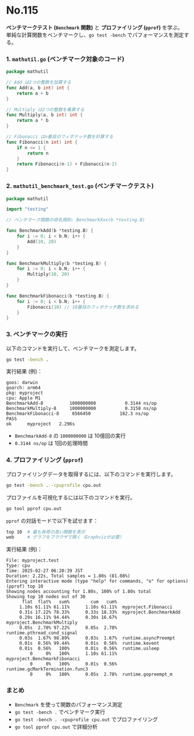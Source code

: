 # No.115

**ベンチマークテスト (`Benchmark` 関数)** と **プロファイリング (`pprof`)** を学ぶ。<br>
単純な計算関数をベンチマークし、`go test -bench` でパフォーマンスを測定する。

### **1. `mathutil.go` (ベンチマーク対象のコード)**

```go
package mathutil

// Add は2つの整数を加算する
func Add(a, b int) int {
    return a + b
}

// Multiply は2つの整数を乗算する
func Multiply(a, b int) int {
    return a * b
}

// Fibonacci はn番目のフィボナッチ数を計算する
func Fibonacci(n int) int {
    if n <= 1 {
        return n
    }
    return Fibonacci(n-1) + Fibonacci(n-2)
}
```

### **2. `mathutil_benchmark_test.go` (ベンチマークテスト)**

```go
package mathutil

import "testing"

// ベンチマーク関数の命名規則: BenchmarkXxx(b *testing.B)

func BenchmarkAdd(b *testing.B) {
    for i := 0; i < b.N; i++ {
        Add(10, 20)
    }
}

func BenchmarkMultiply(b *testing.B) {
    for i := 0; i < b.N; i++ {
        Multiply(10, 20)
    }
}

func BenchmarkFibonacci(b *testing.B) {
    for i := 0; i < b.N; i++ {
        Fibonacci(10) // 10番目のフィボナッチ数を求める
    }
}
```

### **3. ベンチマークの実行**

以下のコマンドを実行して、ベンチマークを測定します。

```sh
go test -bench .
```

実行結果 (例)：

```
goos: darwin
goarch: arm64
pkg: myproject
cpu: Apple M1
BenchmarkAdd-8         	1000000000	         0.3144 ns/op
BenchmarkMultiply-8    	1000000000	         0.3158 ns/op
BenchmarkFibonacci-8   	 6566450	       182.3 ns/op
PASS
ok  	myproject	2.296s
```

- `BenchmarkAdd-8` の `1000000000` は 10億回の実行
- `0.3144 ns/op` は 1回の処理時間

### **4. プロファイリング (`pprof`)**

プロファイリングデータを取得するには、以下のコマンドを実行します。

```sh
go test -bench . -cpuprofile cpu.out
```

プロファイルを可視化するには以下のコマンドを実行。

```sh
go tool pprof cpu.out
```

`pprof` の対話モードで以下を試せます：

```sh
top 10  # 最も負荷の高い関数を表示
web     # グラフをブラウザで開く（Graphvizが必要）
```

実行結果 (例)：

```
File: myproject.test
Type: cpu
Time: 2025-02-27 06:20:39 JST
Duration: 2.22s, Total samples = 1.80s (81.08%)
Entering interactive mode (type "help" for commands, "o" for options)
(pprof) top 10
Showing nodes accounting for 1.80s, 100% of 1.80s total
Showing top 10 nodes out of 30
      flat  flat%   sum%        cum   cum%
     1.10s 61.11% 61.11%      1.10s 61.11%  myproject.Fibonacci
     0.31s 17.22% 78.33%      0.33s 18.33%  myproject.BenchmarkAdd
     0.29s 16.11% 94.44%      0.30s 16.67%  myproject.BenchmarkMultiply
     0.05s  2.78% 97.22%      0.05s  2.78%  runtime.pthread_cond_signal
     0.03s  1.67% 98.89%      0.03s  1.67%  runtime.asyncPreempt
     0.01s  0.56% 99.44%      0.01s  0.56%  runtime.kevent
     0.01s  0.56%   100%      0.01s  0.56%  runtime.usleep
         0     0%   100%      1.10s 61.11%  myproject.BenchmarkFibonacci
         0     0%   100%      0.01s  0.56%  runtime.gcMarkTermination.func3
         0     0%   100%      0.05s  2.78%  runtime.gopreempt_m
```

### **まとめ**

- `Benchmark` を使って関数のパフォーマンス測定
- `go test -bench .` でベンチマーク実行
- `go test -bench . -cpuprofile cpu.out` でプロファイリング
- `go tool pprof cpu.out` で詳細分析
